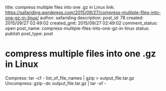 title: compress multiple files into one .gz in Linux
link: https://safariding.wordpress.com/2015/09/27/compress-multiple-files-into-one-gz-in-linux/
author: safariding
description: 
post_id: 78
created: 2015/09/27 02:49:02
created_gmt: 2015/09/27 02:49:02
comment_status: open
post_name: compress-multiple-files-into-one-gz-in-linux
status: publish
post_type: post

# compress multiple files into one .gz in Linux

Compress: tar -cf - list_of_file_names | gzip > output_file.tar.gz Uncompress: gzip -dc output_file.tar.gz | tar -xf -